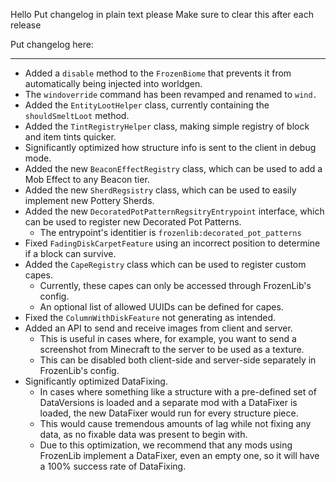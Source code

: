 Hello
Put changelog in plain text please
Make sure to clear this after each release

Put changelog here:

-----------------
- Added a `disable` method to the `FrozenBiome` that prevents it from automatically being injected into worldgen.
- The `windoverride` command has been revamped and renamed to `wind.`
- Added the `EntityLootHelper` class, currently containing the `shouldSmeltLoot` method.
- Added the `TintRegistryHelper` class, making simple registry of block and item tints quicker.
- Significantly optimized how structure info is sent to the client in debug mode.
- Added the new `BeaconEffectRegistry` class, which can be used to add a Mob Effect to any Beacon tier.
- Added the new `SherdRegsistry` class, which can be used to easily implement new Pottery Sherds.
- Added the new `DecoratedPotPatternRegsitryEntrypoint` interface, which can be used to register new Decorated Pot Patterns.
  - The entrypoint's identitier is `frozenlib:decorated_pot_patterns`
- Fixed `FadingDiskCarpetFeature` using an incorrect position to determine if a block can survive.
- Added the `CapeRegistry` class which can be used to register custom capes.
  - Currently, these capes can only be accessed through FrozenLib's config.
  - An optional list of allowed UUIDs can be defined for capes.
- Fixed the `ColumnWithDiskFeature` not generating as intended.
- Added an API to send and receive images from client and server.
  - This is useful in cases where, for example, you want to send a screenshot from Minecraft to the server to be used as a texture.
  - This can be disabled both client-side and server-side separately in FrozenLib's config.
- Significantly optimized DataFixing.
  - In cases where something like a structure with a pre-defined set of DataVersions is loaded and a separate mod with a DataFixer is loaded, the new DataFixer would run for every structure piece.
  - This would cause tremendous amounts of lag while not fixing any data, as no fixable data was present to begin with.
  - Due to this optimization, we recommend that any mods using FrozenLib implement a DataFixer, even an empty one, so it will have a 100% success rate of DataFixing.

